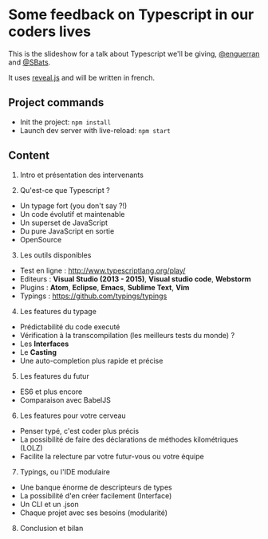 # Some feedback on Typescript in our coders lives
This is the slideshow for a talk about Typescript we'll be giving, [@enguerran](https://github.com/enguerran) and [@SBats](https://github.com/SBats/).

It uses [reveal.js](https://github.com/hakimel/reveal.js) and will be written in french.

## Project commands
* Init the project: `npm install`
* Launch dev server with live-reload: `npm start`


## Content
1. Intro et présentation des intervenants

2. Qu'est-ce que Typescript ?
  * Un typage fort (you don't say ?!)
  * Un code évolutif et maintenable
  * Un superset de JavaScript
  * Du pure JavaScript en sortie
  * OpenSource

3. Les outils disponibles
  * Test en ligne : http://www.typescriptlang.org/play/
  * Editeurs : **Visual Studio (2013 - 2015)**, **Visual studio code**, **Webstorm**
  * Plugins : **Atom**, **Eclipse**, **Emacs**, **Sublime Text**, **Vim**
  * Typings : https://github.com/typings/typings

4. Les features du typage
  * Prédictabilité du code executé
  * Vérification à la transcompilation (les meilleurs tests du monde) ?
  * Les **Interfaces**
  * Le **Casting**
  * Une auto-completion plus rapide et précise

5. Les features du futur
  * ES6 et plus encore
  * Comparaison avec BabelJS

6. Les features pour votre cerveau
  * Penser typé, c'est coder plus précis
  * La possibilité de faire des déclarations de méthodes kilométriques (LOLZ)
  * Facilite la relecture par votre futur-vous ou votre équipe

7. Typings, ou l'IDE modulaire
  * Une banque énorme de descripteurs de types
  * La possibilité d'en créer facilement (Interface)
  * Un CLI et un .json
  * Chaque projet avec ses besoins (modularité)

8. Conclusion et bilan
